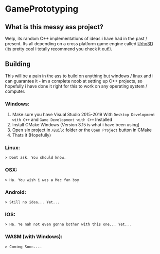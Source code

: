 # GamePrototyping

## What is this messy ass project?

Welp, its random C++ implementations of ideas i have had in the past / present. Its all depending on a cross platform game engine called [Urho3D](https://urho3d.github.io/) (its pretty cool i totally recommend you check it out!).

## Building
This will be a pain in the ass to build on anything but windows / linux and i can guarantee it - im a complete noob at setting up C++ projects, so hopefully i have done it right for this to work on any operating system / computer.
### Windows: 
1. Make sure you have Visual Studio 2015-2019 With `Desktop Development with C++` and `Game Development with C++` Installed
2. Install CMake Windows (Version 3.15 is what i have been using)
3. Open sln project in `/Build` folder or the `Open Project` button in CMake
4. Thats it (Hopefully)
### Linux:
    > Dont ask. You should know.
### OSX:
    > Ha. You wish i was a Mac fan boy
### Android:
    > Still no idea... Yet...
### IOS:
    > Ha. Ye nah not even gonna bother with this one... Yet...
### WASM (with Windows):
    > Coming Soon....